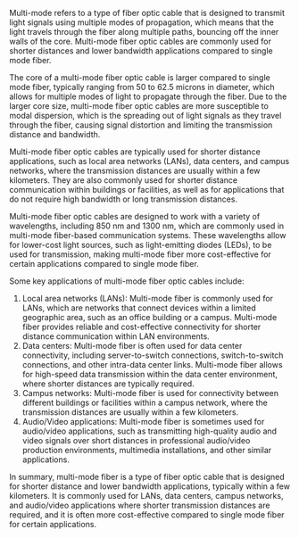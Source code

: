 Multi-mode refers to a type of fiber optic cable that is designed to transmit light signals using multiple modes of propagation, which means that the light travels through the fiber along multiple paths, bouncing off the inner walls of the core. Multi-mode fiber optic cables are commonly used for shorter distances and lower bandwidth applications compared to single mode fiber.

The core of a multi-mode fiber optic cable is larger compared to single mode fiber, typically ranging from 50 to 62.5 microns in diameter, which allows for multiple modes of light to propagate through the fiber. Due to the larger core size, multi-mode fiber optic cables are more susceptible to modal dispersion, which is the spreading out of light signals as they travel through the fiber, causing signal distortion and limiting the transmission distance and bandwidth.

Multi-mode fiber optic cables are typically used for shorter distance applications, such as local area networks (LANs), data centers, and campus networks, where the transmission distances are usually within a few kilometers. They are also commonly used for shorter distance communication within buildings or facilities, as well as for applications that do not require high bandwidth or long transmission distances.

Multi-mode fiber optic cables are designed to work with a variety of wavelengths, including 850 nm and 1300 nm, which are commonly used in multi-mode fiber-based communication systems. These wavelengths allow for lower-cost light sources, such as light-emitting diodes (LEDs), to be used for transmission, making multi-mode fiber more cost-effective for certain applications compared to single mode fiber.

Some key applications of multi-mode fiber optic cables include:

1. Local area networks (LANs): Multi-mode fiber is commonly used for LANs, which are networks that connect devices within a limited geographic area, such as an office building or a campus. Multi-mode fiber provides reliable and cost-effective connectivity for shorter distance communication within LAN environments.
2. Data centers: Multi-mode fiber is often used for data center connectivity, including server-to-switch connections, switch-to-switch connections, and other intra-data center links. Multi-mode fiber allows for high-speed data transmission within the data center environment, where shorter distances are typically required.
3. Campus networks: Multi-mode fiber is used for connectivity between different buildings or facilities within a campus network, where the transmission distances are usually within a few kilometers.
4. Audio/Video applications: Multi-mode fiber is sometimes used for audio/video applications, such as transmitting high-quality audio and video signals over short distances in professional audio/video production environments, multimedia installations, and other similar applications.   

In summary, multi-mode fiber is a type of fiber optic cable that is designed for shorter distance and lower bandwidth applications, typically within a few kilometers. It is commonly used for LANs, data centers, campus networks, and audio/video applications where shorter transmission distances are required, and it is often more cost-effective compared to single mode fiber for certain applications.